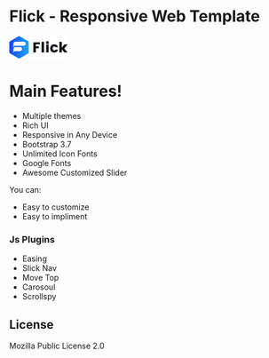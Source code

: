 # Flick - Responsive Web Template
![Logo](dist/assets/img/logo-light.png)

# Main Features!

  - Multiple themes
  - Rich UI
  - Responsive in Any Device
  - Bootstrap 3.7
  - Unlimited Icon Fonts
  - Google Fonts
  - Awesome Customized Slider

You can:
  - Easy to customize
  - Easy to impliment

### Js Plugins
  - Easing
  - Slick Nav
  - Move Top
  - Carosoul
  - Scrollspy

License
----

Mozilla Public License 2.0

